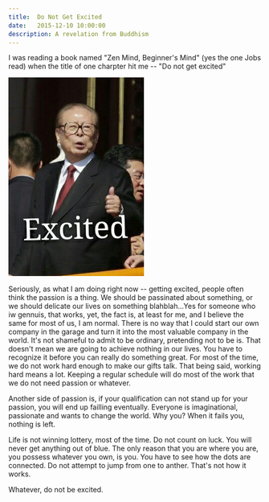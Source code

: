 ```yaml
---
title:  Do Not Get Excited 
date:   2015-12-10 10:00:00
description: A revelation from Buddhism
---
```


I was reading a book named "Zen Mind, Beginner's Mind" (yes the one Jobs read) when the title of one charpter hit me -- "Do not get excited"

![excited](excited.jpg)

Seriously, as what I am doing right now -- getting excited, people often think the passion is a thing. We should be passinated about something, or we should delicate our lives on something blahblah...Yes for someone who iw gennuis, that works, yet, the fact is, at least for me, and I believe the same for most of us, I am normal. There is no way that I could start our own company in the garage and turn it into the most valuable company in the world. It's not shameful to admit to be ordinary, pretending not to be is. That doesn't mean we are going to achieve nothing in our lives. You have to recognize it before you can really do something great. For most of the time, we do not work hard enough to make our gifts talk. That being said, working hard means a lot. Keeping a regular schedule will do most of the work that we do not need passion or whatever. 

Another side of passion is, if your qualification can not stand up for your passion, you will end up failling eventually. Everyone is imaginational, passionate and wants to change the world. Why you? When it fails you, nothing is left. 

Life is not winning lottery, most of the time. Do not count on luck. You will never get anything out of blue. The only reason that you are where you are, you possess whatever you own, is you. You have to see how the dots are connected. Do not attempt to jump from one to anther. That's not how it works.

Whatever, do not be excited.   
